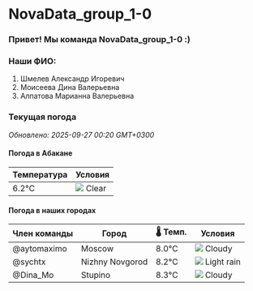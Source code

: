 # NovaData_group_1-0
### Привет! Мы команда NovaData_group_1-0 :)

### Наши ФИО:
1. Шмелев Александр Игоревич
2. Моисеева Дина Валерьевна
3. Алпатова Марианна Валерьевна

### Текущая погода
<!-- WEATHER:START -->
_Обновлено: 2025-09-27 00:20 GMT+0300_

#### Погода в Абакане

| Температура | Условия |
|-------------|----------|
| 6.2°C     | ![](https://cdn.weatherapi.com/weather/64x64/night/113.png) Clear |

#### Погода в наших городах

| Член команды  | Город               | 🌡️ Темп.  | Условия          |
|---------------|---------------------|-----------|--------------------|
| @aytomaximo    | Moscow              |    8.0°C | ![](https://cdn.weatherapi.com/weather/64x64/night/119.png) Cloudy       |
| @sychtx        | Nizhny Novgorod     |    8.2°C | ![](https://cdn.weatherapi.com/weather/64x64/night/296.png) Light rain   |
| @Dina_Mo       | Stupino             |    8.3°C | ![](https://cdn.weatherapi.com/weather/64x64/night/119.png) Cloudy       |

<!-- WEATHER:END -->
